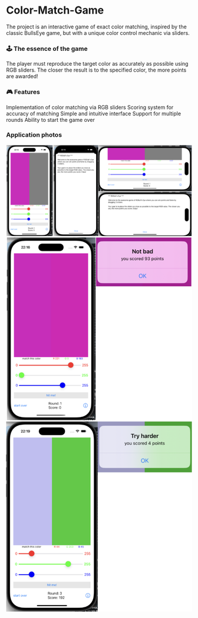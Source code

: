 # Color-Match-Game
The project is an interactive game of exact color matching, inspired by the classic BullsEye game, but with a unique color control mechanic via sliders.

### 🕹️ The essence of the game

The player must reproduce the target color as accurately as possible using RGB sliders. The closer the result is to the specified color, the more points are awarded!

### 🎮 Features

Implementation of color matching via RGB sliders
Scoring system for accuracy of matching
Simple and intuitive interface
Support for multiple rounds
Ability to start the game over

### Application photos

![photo1](https://github.com/AleinikK666/Color-Match-Game/blob/main/photo/photo1.png)
![photo2](https://github.com/AleinikK666/Color-Match-Game/blob/main/photo/photo2.png)
![photo3](https://github.com/AleinikK666/Color-Match-Game/blob/main/photo/photo3.png)
